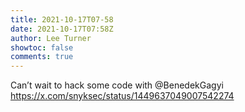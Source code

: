 ```yaml
---
title: 2021-10-17T07-58
date: 2021-10-17T07:58Z
author: Lee Turner
showtoc: false
comments: true
---
```


Can’t wait to hack some code with @BenedekGagyi https://x.com/snyksec/status/1449637049007542274

